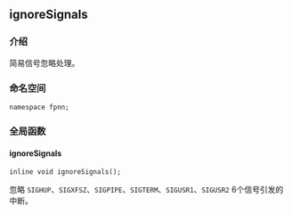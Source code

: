 ## ignoreSignals

### 介绍

简易信号忽略处理。

### 命名空间

	namespace fpnn;

### 全局函数

#### ignoreSignals

	inline void ignoreSignals();

忽略 `SIGHUP`、`SIGXFSZ`、`SIGPIPE`、`SIGTERM`、`SIGUSR1`、`SIGUSR2` 6个信号引发的中断。